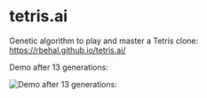 # tetris.ai
Genetic algorithm to play and master a Tetris clone: https://rbehal.github.io/tetris.ai/

Demo after 13 generations:

![Demo after 13 generations:](https://media.giphy.com/media/XfautQQW6oQgO27RGh/giphy.gif)


